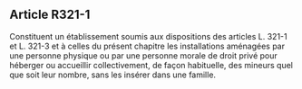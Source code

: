 ## Article R321-1

Constituent un établissement soumis aux dispositions des articles L. 321-1 et L. 321-3 et à celles du présent
chapitre les installations aménagées par une personne physique ou par une personne morale de droit privé
pour héberger ou accueillir collectivement, de façon habituelle, des mineurs quel que soit leur nombre, sans
les insérer dans une famille.

